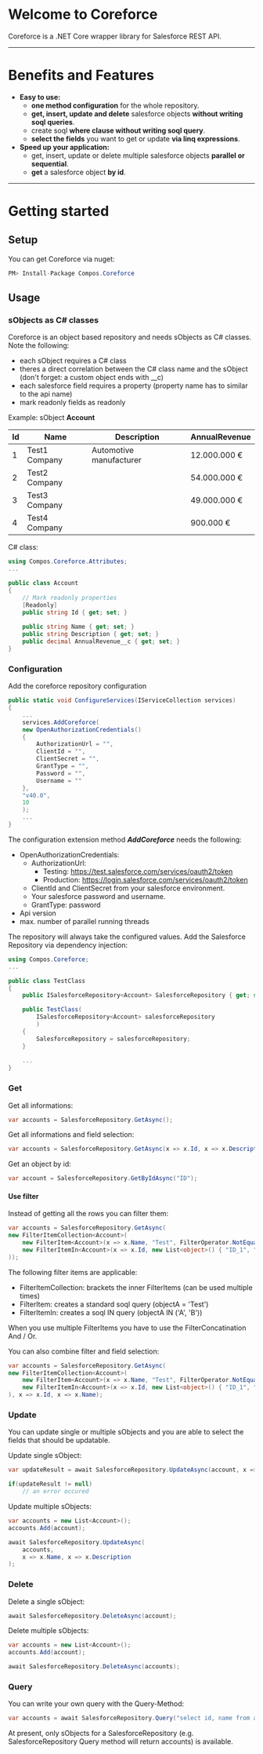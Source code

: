 # Welcome to Coreforce

Coreforce is a .NET Core wrapper library for Salesforce REST API.

---

# Benefits and Features

- **Easy to use:**
  - **one method configuration** for the whole repository.
  - **get, insert, update and delete** salesforce objects **without writing soql queries**.
  - create soql **where clause without writing soql query**.
  - **select the fields** you want to get or update **via linq expressions**.
- **Speed up your application:**
  - get, insert, update or delete multiple salesforce objects **parallel or sequential**.
  - **get** a salesforce object **by id**.

---

# Getting started

## Setup

You can get Coreforce via <a herf="https://www.nuget.org/packages/Compos.Coreforce">nuget</a>:

```cs
PM> Install-Package Compos.Coreforce
```

## Usage

### sObjects as C# classes

Coreforce is an object based repository and needs sObjects as C# classes.
Note the following:
- each sObject requires a C# class
- theres a direct correlation between the C# class name and the sObject (don't forget: a custom object ends with __c)
- each salesforce field requires a property (property name has to similar to the api name)
- mark readonly fields as readonly

Example: sObject **Account**

| Id | Name          | Description             | AnnualRevenue |
|----|---------------|-------------------------|---------------|
| 1  | Test1 Company | Automotive manufacturer | 12.000.000 €  |
| 2  | Test2 Company |                         | 54.000.000 €  |
| 3  | Test3 Company |                         | 49.000.000 €  |
| 4  | Test4 Company |                         |    900.000 €  |

C# class:

```cs
using Compos.Coreforce.Attributes;
...

public class Account
{
	// Mark readonly properties
	[Readonly]
	public string Id { get; set; }
	
	public string Name { get; set; }
	public string Description { get; set; }
	public decimal AnnualRevenue__c { get; set; }
}
```

### Configuration

Add the coreforce repository configuration

```cs
public static void ConfigureServices(IServiceCollection services)
{
	...
	services.AddCoreforce(
	new OpenAuthorizationCredentials()
	{
		AuthorizationUrl = "",
		ClientId = "",
		ClientSecret = "",
		GrantType = "",
		Password = "",
		Username = ""
	}, 
	"v40.0", 
	10
	);
	...
}
```

The configuration extension method ***AddCoreforce*** needs the following:
- OpenAuthorizationCredentials:
  - AuthorizationUrl:
    - Testing: https://test.salesforce.com/services/oauth2/token
    - Production: https://login.salesforce.com/services/oauth2/token
  - ClientId and ClientSecret from your salesforce environment.
  - Your salesforce password and username.
  - GrantType: password
- Api version
- max. number of parallel running threads

The repository will always take the configured values.
Add the Salesforce Repository via dependency injection:

```cs
using Compos.Coreforce;
...

public class TestClass 
{
	public ISalesforceRepository<Account> SalesforceRepository { get; set; }

	public TestClass(
		ISalesforceRepository<Account> salesforceRepository
		)
	{
		SalesforceRepository = salesforceRepository;
	}
	
	...
}
```

### Get

Get all informations:

```cs
var accounts = SalesforceRepository.GetAsync();
```

Get all informations and field selection:

```cs
var accounts = SalesforceRepository.GetAsync(x => x.Id, x => x.Description);
```

Get an object by id:

```cs
var account = SalesforceRepository.GetByIdAsync("ID");
```

#### Use filter 

Instead of getting all the rows you can filter them:

```cs
var accounts = SalesforceRepository.GetAsync(
new FilterItemCollection<Account>(
	new FilterItem<Account>(x => x.Name, "Test", FilterOperator.NotEquals, FilterConcatination.And),
	new FilterItemIn<Account>(x => x.Id, new List<object>() { "ID_1", "ID_2" })
));
```

The following filter items are applicable:
- FilterItemCollection: brackets the inner FilterItems (can be used multiple times)
- FilterItem: creates a standard soql query (objectA = 'Test')
- FilterItemIn: creates a soql IN query (objectA IN ('A', 'B'))

When you use multiple FilterItems you have to use the FilterConcatination And / Or.

You can also combine filter and field selection:

```cs
var accounts = SalesforceRepository.GetAsync(
new FilterItemCollection<Account>(
	new FilterItem<Account>(x => x.Name, "Test", FilterOperator.NotEquals, FilterConcatination.And),
	new FilterItemIn<Account>(x => x.Id, new List<object>() { "ID_1", "ID_2" })
), x => x.Id, x => x.Name);
```

### Update

You can update single or multiple sObjects and you are able to select the fields that should be updatable.

Update single sObject:

```cs
var updateResult = await SalesforceRepository.UpdateAsync(account, x => x.Name, x => x.Description);

if(updateResult != null)
    // an error occured
```

Update multiple sObjects:

```cs
var accounts = new List<Account>();
accounts.Add(account);

await SalesforceRepository.UpdateAsync(
    accounts, 
    x => x.Name, x => x.Description
);
```

### Delete

Delete a single sObject:

```cs
await SalesforceRepository.DeleteAsync(account);
```

Delete multiple sObjects:

```cs
var accounts = new List<Account>();
accounts.Add(account);

await SalesforceRepository.DeleteAsync(accounts);
```

### Query

You can write your own query with the Query-Method:

```cs
var accounts = await SalesforceRepository.Query("select id, name from account where name = 'test'");
```

At present, only sObjects for a SalesforceRepository<sObject> (e.g. SalesforceRepository<Account> Query method will return accounts) is available.

